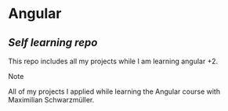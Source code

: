 # Angular
## _Self learning repo_


This repo includes all my projects while I am learning angular +2.

> [!NOTE]
> All of my projects I applied while learning the Angular course with Maximilian Schwarzmüller.

